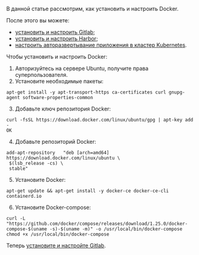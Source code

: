 В данной статье рассмотрим, как установить и настроить Docker.

После этого вы можете:

- [установить и настроить Gitlab](/ru/additionals/cases/cases-gitlab/case-gitlab);
- [установить и настроить Harbor](/ru/additionals/cases/cases-gitlab/case-harbor);
- [настроить авторазвертывание приложения в кластер Kubernetes](/ru/additionals/cases/cases-gitlab/case-k8s-app).

Чтобы установить и настроить Docker:

1.  Авторизуйтесь на сервере Ubuntu, получите права суперпользователя.
2.  Установите необходимые пакеты:

```
apt-get install -y apt-transport-https ca-certificates curl gnupg-agent software-properties-common
```

3.  Добавьте ключ репозитория Docker:

```
curl -fsSL https://download.docker.com/linux/ubuntu/gpg | apt-key add -
OK
```

4.  Добавьте репозиторий Docker:

```
add-apt-repository   "deb [arch=amd64] https://download.docker.com/linux/ubuntu \
 $(lsb_release -cs) \
 stable"
```

5.  Установите Docker:

```
apt-get update && apt-get install -y docker-ce docker-ce-cli containerd.io
```

6.  Установите Docker-compose:

```
curl -L "https://github.com/docker/compose/releases/download/1.25.0/docker-compose-$(uname -s)-$(uname -m)" -o /usr/local/bin/docker-compose
chmod +x /usr/local/bin/docker-compose
```

Теперь [установите и настройте Gitlab](/ru/additionals/cases/cases-gitlab/case-gitlab).
